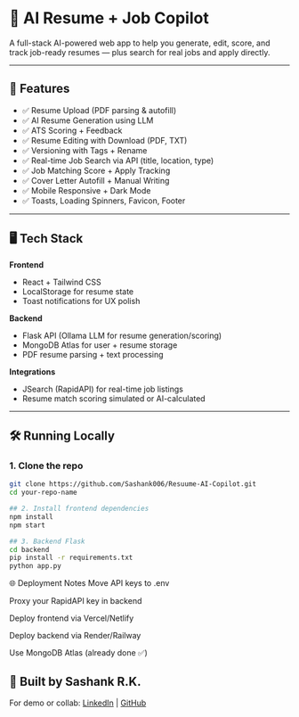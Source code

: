 # 💼 AI Resume + Job Copilot

A full-stack AI-powered web app to help you generate, edit, score, and track job-ready resumes — plus search for real jobs and apply directly.

---

## 🚀 Features

- ✅ Resume Upload (PDF parsing & autofill)
- ✅ AI Resume Generation using LLM
- ✅ ATS Scoring + Feedback
- ✅ Resume Editing with Download (PDF, TXT)
- ✅ Versioning with Tags + Rename
- ✅ Real-time Job Search via API (title, location, type)
- ✅ Job Matching Score + Apply Tracking
- ✅ Cover Letter Autofill + Manual Writing
- ✅ Mobile Responsive + Dark Mode
- ✅ Toasts, Loading Spinners, Favicon, Footer

---

## 🖥️ Tech Stack

**Frontend**  
- React + Tailwind CSS  
- LocalStorage for resume state  
- Toast notifications for UX polish

**Backend**  
- Flask API (Ollama LLM for resume generation/scoring)  
- MongoDB Atlas for user + resume storage  
- PDF resume parsing + text processing

**Integrations**  
- JSearch (RapidAPI) for real-time job listings  
- Resume match scoring simulated or AI-calculated

---

## 🛠️ Running Locally

### 1. Clone the repo

```bash
git clone https://github.com/Sashank006/Resuume-AI-Copilot.git
cd your-repo-name
```
```bash
## 2. Install frontend dependencies
npm install
npm start
```
```bash
## 3. Backend Flask
cd backend
pip install -r requirements.txt
python app.py
```


🌐 Deployment Notes
Move API keys to .env

Proxy your RapidAPI key in backend

Deploy frontend via Vercel/Netlify

Deploy backend via Render/Railway

Use MongoDB Atlas (already done ✅)

## 🧠 Built by Sashank R.K.
For demo or collab: [LinkedIn](https://www.linkedin.com/in/sashankreddyk) | [GitHub](https://github.com/Sashank006)


